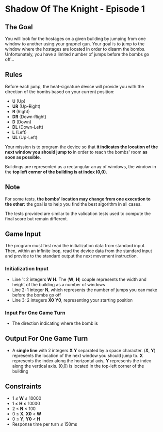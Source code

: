 # Shadow Of The Knight - Episode 1

## The Goal

You will look for the hostages on a given building by jumping from one window to
another using your grapnel gun. Your goal is to jump to the window where the
hostages are located in order to disarm the bombs. Unfortunately, you have a
limited number of jumps before the bombs go off...

## Rules

Before each jump, the heat-signature device will provide you with the direction
of the bombs based on your current position:

-   **U** (Up)
-   **UR** (Up-Right)
-   **R** (Right)
-   **DR** (Down-Right)
-   **D** (Down)
-   **DL** (Down-Left)
-   **L** (Left)
-   **UL** (Up-Left)

Your mission is to program the device so that **it indicates the location of the
next window you should jump to** in order to reach the bombs' room **as soon as
possible**.

Buildings are represented as a rectangular array of windows, the window in the
**top left corner of the building is at index (0,0)**.

## Note

For some tests, **the bombs' location may change from one execution to the
other:** the goal is to help you find the best algorithm in all cases.

The tests provided are similar to the validation tests used to compute the final
score but remain different.

## Game Input

The program must first read the initialization data from standard input. Then,
within an infinite loop, read the device data from the standard input and
provide to the standard output the next movement instruction.

### Initialization Input

-   Line 1: 2 integers **W** **H**. The (**W**, **H**) couple represents the
    width and height of the building as a number of windows
-   Line 2: 1 integer **N**, which represents the number of jumps you can make
    before the bombs go off
-   Line 3: 2 integers **X0** **Y0**, representing your starting position

### Input For One Game Turn

-   The direction indicating where the bomb is

## Output For One Game Turn

-   A **single line** with 2 integers **X** **Y** separated by a space
    character. (**X**, **Y**) represents the location of the next window you
    should jump to. **X** represents the index along the horizontal axis, **Y**
    represents the index along the vertical axis. (0,0) is located in the
    top-left corner of the building

## Constraints

-   1 &leq; **W** &leq; 10000
-   1 &leq; **H** &leq; 10000
-   2 &leq; **N** &leq; 100
-   0 &leq; **X**, **X0** &lt; **W**
-   0 &leq; **Y**, **Y0** &lt; **H**
-   Response time per turn &leq; 150ms
